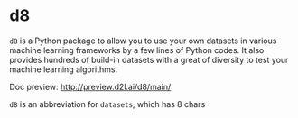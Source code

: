 # d8

`d8` is a Python package to allow you to use your own datasets in various machine learning frameworks by a few lines of Python codes. It also provides hundreds of build-in datasets with a great of diversity to test your machine learning algorithms.

Doc preview: http://preview.d2l.ai/d8/main/

`d8` is an abbreviation for `datasets`, which has 8 chars

